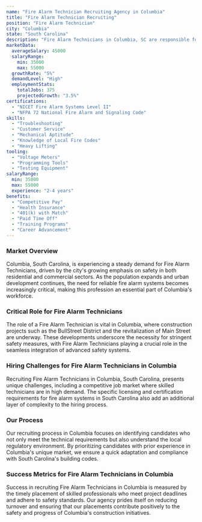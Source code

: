 ```yaml
---
name: "Fire Alarm Technician Recruiting Agency in Columbia"
title: "Fire Alarm Technician Recruiting"
position: "Fire Alarm Technician"
city: "Columbia"
state: "South Carolina"
description: "Fire Alarm Technicians in Columbia, SC are responsible for installing, maintaining and repairing fire alarm systems and ensuring compliance with local fire codes."
marketData:
  averageSalary: 45000
  salaryRange:
    min: 35000
    max: 55000
  growthRate: "5%"
  demandLevel: "High"
  employmentStats:
    totalJobs: 375
    projectedGrowth: "3.5%"
certifications:
  - "NICET Fire Alarm Systems Level II"
  - "NFPA 72 National Fire Alarm and Signaling Code"
skills:
  - "Troubleshooting"
  - "Customer Service"
  - "Mechanical Aptitude"
  - "Knowledge of Local Fire Codes"
  - "Heavy Lifting"
tooling:
  - "Voltage Meters"
  - "Programming Tools"
  - "Testing Equipment"
salaryRange:
  min: 35000
  max: 55000
  experience: "2-4 years"
benefits:
  - "Competitive Pay"
  - "Health Insurance"
  - "401(k) with Match"
  - "Paid Time Off"
  - "Training Programs"
  - "Career Advancement"
---
```


### Market Overview
Columbia, South Carolina, is experiencing a steady demand for Fire Alarm Technicians, driven by the city's growing emphasis on safety in both residential and commercial sectors. As the population expands and urban development continues, the need for reliable fire alarm systems becomes increasingly critical, making this profession an essential part of Columbia's workforce.

### Critical Role for Fire Alarm Technicians
The role of a Fire Alarm Technician is vital in Columbia, where construction projects such as the BullStreet District and the revitalization of Main Street are underway. These developments underscore the necessity for stringent safety measures, with Fire Alarm Technicians playing a crucial role in the seamless integration of advanced safety systems.

### Hiring Challenges for Fire Alarm Technicians in Columbia
Recruiting Fire Alarm Technicians in Columbia, South Carolina, presents unique challenges, including a competitive job market where skilled technicians are in high demand. The specific licensing and certification requirements for fire alarm systems in South Carolina also add an additional layer of complexity to the hiring process.

### Our Process
Our recruiting process in Columbia focuses on identifying candidates who not only meet the technical requirements but also understand the local regulatory environment. By prioritizing candidates with prior experience in Columbia's unique market, we ensure a quick adaptation and compliance with South Carolina's building codes.

### Success Metrics for Fire Alarm Technicians in Columbia
Success in recruiting Fire Alarm Technicians in Columbia is measured by the timely placement of skilled professionals who meet project deadlines and adhere to safety standards. Our agency prides itself on reducing turnover and ensuring that our placements contribute positively to the safety and progress of Columbia's construction initiatives.